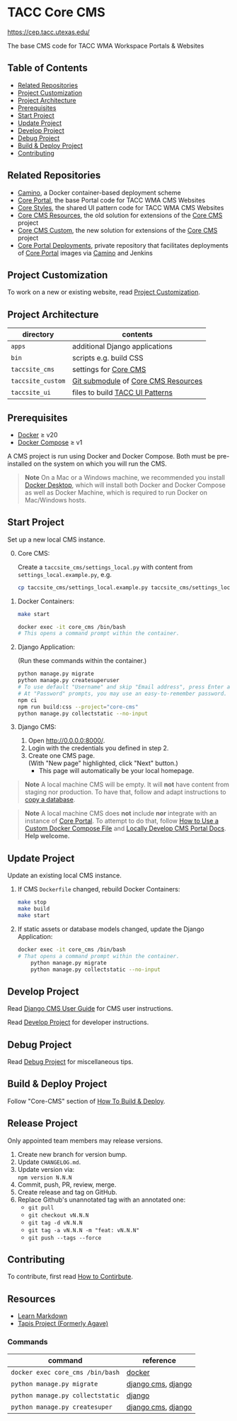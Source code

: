 # TACC Core CMS

https://cep.tacc.utexas.edu/

The base CMS code for TACC WMA Workspace Portals & Websites

## Table of Contents

- [Related Repositories](#related-repositories)
- [Project Customization](#project-customization)
- [Project Architecture](#project-architecture)
- [Prerequisites](#prerequisites)
- [Start Project](#start-project)
- [Update Project](#update-project)
- [Develop Project](#develop-project)
- [Debug Project](#debug-project)
- [Build & Deploy Project](#build--deploy-project)
- [Contributing](#contributing)

## Related Repositories

- [Camino], a Docker container-based deployment scheme
- [Core Portal], the base Portal code for TACC WMA CMS Websites
- [Core Styles], the shared UI pattern code for TACC WMA CMS Websites
- [Core CMS Resources], the old solution for extensions of the [Core CMS] project
- [Core CMS Custom], the new solution for extensions of the [Core CMS] project
- [Core Portal Deployments], private repository that facilitates deployments of [Core Portal] images via [Camino] and Jenkins

## Project Customization

To work on a new or existing website, read [Project Customization].

## Project Architecture

| directory | contents |
| - | - |
| `apps` | additional Django applications |
| `bin` | scripts e.g. build CSS |
| `taccsite_cms` | settings for [Core CMS] |
| `taccsite_custom` | [Git submodule][Git Submodules] of [Core CMS Resources] |
| `taccsite_ui` | files to build [TACC UI Patterns] |

## Prerequisites

- [Docker] ≥ v20
- [Docker Compose] ≥ v1

A CMS project is run using Docker and Docker Compose. Both must be pre-installed on the system on which you will run the CMS.

> **Note**
> On a Mac or a Windows machine, we recommended you install
[Docker Desktop](https://www.docker.com/products/docker-desktop), which will install both Docker and Docker Compose as well as Docker Machine, which is required to run Docker on Mac/Windows hosts.

## Start Project

Set up a new local CMS instance.

0. Core CMS:

    Create a `taccsite_cms/settings_local.py` with content from `settings_local.example.py`, e.g.

    ```sh
    cp taccsite_cms/settings_local.example.py taccsite_cms/settings_local.py
    ```

1. Docker Containers:

    ```sh
    make start
    ```

    ```sh
    docker exec -it core_cms /bin/bash
    # This opens a command prompt within the container.
    ```

2. Django Application:

    (Run these commands within the container.)

    ```sh
    python manage.py migrate
    python manage.py createsuperuser
    # To use default "Username" and skip "Email address", press Enter at both prompts.
    # At "Password" prompts, you may use an easy-to-remember password.
    npm ci
    npm run build:css --project="core-cms"
    python manage.py collectstatic --no-input
    ```

3. Django CMS:
    1. Open http://0.0.0.0:8000/.
    2. Login with the credentials you defined in step 2.
    3. Create one CMS page.\
        (With "New page" highlighted, click "Next" button.)
        - This page will automatically be your local homepage.

> **Note**
> A local machine CMS will be empty. It will **not** have content from staging nor production. To have that, follow and adapt instructions to [copy a database](https://confluence.tacc.utexas.edu/x/W4DZDg).

> **Note**
> A local machine CMS does **not** include **nor** integrate with an instance of [Core Portal]. To attempt to do that, follow [How to Use a Custom Docker Compose File](https://github.com/TACC/Core-CMS/wiki/How-to-Use-a-Custom-Docker-Compose-File) and [Locally Develop CMS Portal Docs](https://github.com/TACC/Core-CMS/wiki/Locally-Develop-CMS---Portal---Docs). **Help welcome.**

## Update Project

Update an existing local CMS instance.

1. If CMS `Dockerfile` changed, rebuild Docker Containers:

    ```sh
    make stop
    make build
    make start
    ```

2. If static assets or database models changed, update the Django Application:

    ```sh
    docker exec -it core_cms /bin/bash
    # That opens a command prompt within the container.
        python manage.py migrate
        python manage.py collectstatic --no-input
    ```

## Develop Project

Read [Django CMS User Guide] for CMS user instructions.

Read [Develop Project] for developer instructions.

## Debug Project

Read [Debug Project] for miscellaneous tips.

## Build & Deploy Project

Follow "Core-CMS" section of [How To Build & Deploy][Build & Deploy Project].

## Release Project

Only appointed team members may release versions.

1. Create new branch for version bump.
1. Update `CHANGELOG.md`.
1. Update version via:\
   `npm version N.N.N`
1. Commit, push, PR, review, merge.
1. Create release and tag on GitHub.
1. Replace Github's unannotated tag with an annotated one:
   - `git pull`
   - `git checkout vN.N.N`
   - `git tag -d vN.N.N`
   - `git tag -a vN.N.N -m "feat: vN.N.N"`
   - `git push --tags --force`

## Contributing

To contribute, first read [How to Contirbute][Contributing].

## Resources

- [Learn Markdown](https://bitbucket.org/tutorials/markdowndemo)
- [Tapis Project (Formerly Agave)](https://tacc-cloud.readthedocs.io/projects/agave/en/latest/)

### Commands

| command | reference |
| - | - |
| `docker exec core_cms /bin/bash` | [docker](https://docs.docker.com/engine/reference/commandline/exec/#run-docker-exec-on-a-running-container)
| `python manage.py migrate` | [django cms](https://docs.django-cms.org/en/release-3.8.x/how_to/install.html#database-tables), [django](https://docs.djangoproject.com/en/3.2/topics/migrations/)
| `python manage.py collectstatic` | [django](https://docs.djangoproject.com/en/3.2/howto/static-files/)
| `python manage.py createsuper` | [django cms](https://docs.django-cms.org/en/release-3.8.x/how_to/install.html#admin-user), [django](https://docs.djangoproject.com/en/3.2/ref/django-admin/#createsuperuser)

<!-- Link Aliases -->

[Camino]: https://github.com/TACC/Camino
[Core CMS]: https://github.com/TACC/Core-CMS
[Core Styles]: https://github.com/TACC/Core-Styles
[Core CMS Resources]: https://github.com/TACC/Core-CMS-Resources
[Core CMS Custom]: https://github.com/TACC/Core-CMS-Custom
[Core Portal]: https://github.com/TACC/Core-Portal
[Core Portal Deployments]: https://github.com/TACC/Core-Portal-Deployments

[Git Submodules]: https://git-scm.com/book/en/v2/Git-Tools-Submodules

[Docker]: https://docs.docker.com/get-docker/
[Docker Compose]: https://docs.docker.com/compose/install/
[Python]: https://www.python.org/downloads/

[TACC UI Patterns]: https://tacc.utexas.edu/static/ui/
[Build & Deploy Project]: https://confluence.tacc.utexas.edu/x/Lo99E
[Django CMS User Guide]: https://confluence.tacc.utexas.edu/x/FgDqCw

[Project Customization]: ./docs/project-customization.md
[Develop Project]: ./docs/develop-project.md
[Debug Project]: ./docs/debug-project.md
[Contributing]: ./docs/contributing.md
